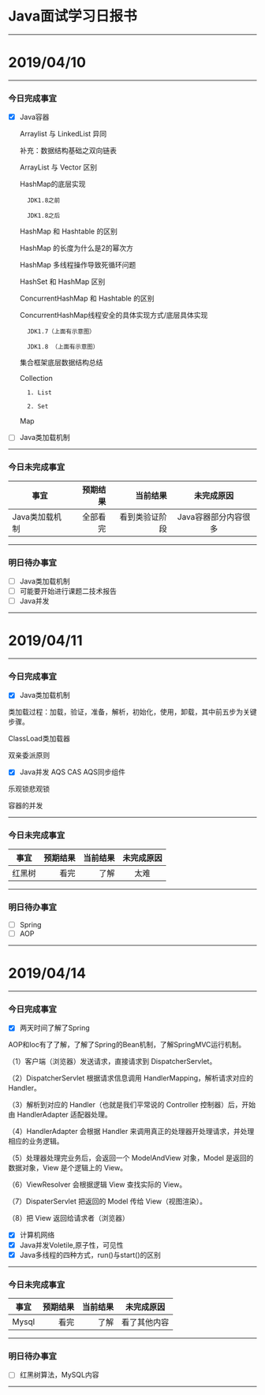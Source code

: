 # Java面试学习日报书
-------

# 2019/04/10

-------

### 今日完成事宜
- [x] Java容器

   Arraylist 与 LinkedList 异同

    补充：数据结构基础之双向链表

   ArrayList 与 Vector 区别

    HashMap的底层实现

        JDK1.8之前

        JDK1.8之后

    HashMap 和 Hashtable 的区别

    HashMap 的长度为什么是2的幂次方

    HashMap 多线程操作导致死循环问题

    HashSet 和 HashMap 区别

    ConcurrentHashMap 和 Hashtable 的区别

    ConcurrentHashMap线程安全的具体实现方式/底层具体实现

        JDK1.7（上面有示意图）

        JDK1.8 （上面有示意图）

    集合框架底层数据结构总结

    Collection

        1. List
        
        2. Set
        
    Map

- [ ] Java类加载机制 


-----
### 今日未完成事宜


| 事宜     |预期结果| 当前结果  | 未完成原因   | 
| --------   | -----:  | -----:  | :----:  |
|  Java类加载机制  | 全部看完 | 看到类验证阶段 | Java容器部分内容很多 |


------
### 明日待办事宜
- [ ] Java类加载机制
- [ ] 可能要开始进行课题二技术报告
- [ ] Java并发

-------
# 2019/04/11

-------

### 今日完成事宜
- [x]  Java类加载机制
 
 类加载过程：加载，验证，准备，解析，初始化，使用，卸载，其中前五步为关键步骤。
 
 ClassLoad类加载器

 双亲委派原则


- [x]  Java并发
 AQS CAS AQS同步组件


 乐观锁悲观锁


 容器的并发

-----
### 今日未完成事宜


| 事宜     |预期结果| 当前结果  | 未完成原因   | 
| --------   | -----:  | -----:  | :----:  |
| 红黑树  | 看完  |了解  |太难  |


------
### 明日待办事宜
- [ ] Spring 
- [ ] AOP

-------
# 2019/04/14

-------

### 今日完成事宜
- [x]  两天时间了解了Spring
  
  AOP和Ioc有了了解，了解了Spring的Bean机制，了解SpringMVC运行机制。

（1）客户端（浏览器）发送请求，直接请求到 DispatcherServlet。

（2）DispatcherServlet 根据请求信息调用 HandlerMapping，解析请求对应的 Handler。

（3）解析到对应的 Handler（也就是我们平常说的 Controller 控制器）后，开始由 HandlerAdapter 适配器处理。

（4）HandlerAdapter 会根据 Handler 来调用真正的处理器开处理请求，并处理相应的业务逻辑。

（5）处理器处理完业务后，会返回一个 ModelAndView 对象，Model 是返回的数据对象，View 是个逻辑上的 View。

（6）ViewResolver 会根据逻辑 View 查找实际的 View。

（7）DispaterServlet 把返回的 Model 传给 View（视图渲染）。

（8）把 View 返回给请求者（浏览器）

- [x]  计算机网络 
- [x]  Java并发Voletile,原子性，可见性
- [x]  Java多线程的四种方式，run()与start()的区别

-----
### 今日未完成事宜


| 事宜     |预期结果| 当前结果  | 未完成原因   | 
| --------   | -----:  | -----:  | :----:  |
| Mysql | 看完  |了解 | 看了其他内容 |


------
### 明日待办事宜
- [ ] 红黑树算法，MySQL内容

-------
